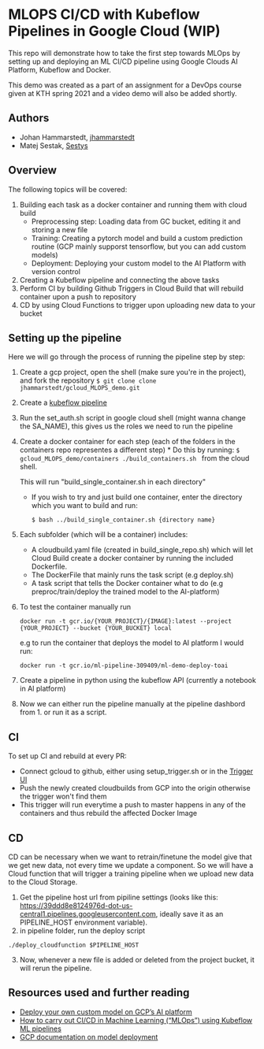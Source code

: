 # MLOPS CI/CD with Kubeflow Pipelines in Google Cloud (WIP)
This repo will demonstrate how to take the first step towards MLOps by setting up and deploying an ML CI/CD pipeline using Google Clouds AI Platform, Kubeflow and Docker.

This demo was created as a part of an assignment for a DevOps course given at KTH spring 2021 and a video demo will also be added shortly.
## Authors
* Johan Hammarstedt, [jhammarstedt](https://github.com/jhammarstedt)
* Matej Sestak, [Sestys](https://github.com/sestys)

## Overview
The following topics will be covered:
1. Building each task as a docker container and running them with cloud build
   * Preprocessing step: Loading data from GC bucket, editing it and storing a new file
   * Training: Creating a pytorch model and build a custom prediction routine (GCP mainly supporst tensorflow, but you can add custom models)
   * Deployment: Deploying your custom model to the AI Platform with version control
2. Creating a Kubeflow pipeline and connecting the above tasks
3. Perform CI by building Github Triggers in Cloud Build that will rebuild container upon a push to repository
4. CD by using Cloud Functions to trigger upon uploading new data to your bucket

## Setting up the pipeline
Here we will go through the process of running the pipeline step by step:

1. Create a gcp project, open the shell (make sure you're in the project), and fork the repository `$ git clone clone jhammarstedt/gcloud_MLOPS_demo.git`
2. Create a [kubeflow pipeline](https://console.cloud.google.com/ai-platform/pipelines)
3. Run the set_auth.sh script in google cloud shell (might wanna change the SA_NAME), this gives us the roles we need to run the pipeline
4. Create a docker container for each step (each of the folders in the containers repo representes a different step)
       * Do this by running: ```$ gcloud_MLOPS_demo/containers ./build_containers.sh ``` from the cloud shell.

      This will run "build_single_container.sh in each directory"
      * If you wish to try and just build one container, enter the directory which you want to build and run:

        `$ bash ../build_single_container.sh {directory name}`

5. Each subfolder (which will be a container) includes:
     * A cloudbuild.yaml file (created in build_single_repo.sh) which will let Cloud Build create a docker container by running the included Dockerfile.
     * The DockerFile that mainly runs the task script (e.g deploy.sh)
     * A task script that tells the Docker container what to do (e.g preproc/train/deploy the trained model to the AI-platform)
6. To test the container manually run

    `docker run -t gcr.io/{YOUR_PROJECT}/{IMAGE}:latest --project {YOUR_PROJECT} --bucket {YOUR_BUCKET} local`

    e.g to run the container that deploys the model to AI platform I would run:

    `docker run -t gcr.io/ml-pipeline-309409/ml-demo-deploy-toai `

7. Create a pipeline in python using the kubeflow API (currently a notebook in AI platform)
8. Now we can either run the pipeline manually at the pipeline dashbord from 1. or run it as a script.

## CI
To set up CI and rebuild at every PR:
  * Connect gcloud to github, either using setup_trigger.sh or in the [Trigger UI](https://console.cloud.google.com/cloud-build/triggers?project=ml-pipeline-309409&folder=&organizationId=)
  * Push the newly created cloudbuilds from GCP into the origin otherwise the trigger won't find them
  * This trigger will run everytime a push to master happens in any of the containers and thus rebuild the affected Docker Image

## CD
CD can be necessary when we want to retrain/finetune the model give that we get new data, not every time we update a component.
So we will have a Cloud function that will trigger a training pipeline when we upload new data to the Cloud Storage.
1. Get the pipeline host url from pipiline settings (looks like this: https://39ddd8e8124976d-dot-us-central1.pipelines.googleusercontent.com, ideally save it as an PIPELINE_HOST environment variable).
2. in pipeline folder, run the deploy script

`./deploy_cloudfunction $PIPELINE_HOST`

3. Now, whenever a new file is added or deleted from the project bucket, it will rerun the pipeline.

## Resources used and further reading
* [Deploy your own custom model on GCP’s AI platform](https://medium.com/searce/deploy-your-own-custom-model-on-gcps-ai-platform-7e42a5721b43)
* [How to carry out CI/CD in Machine Learning (“MLOps”) using Kubeflow ML pipelines](https://medium.com/google-cloud/how-to-carry-out-ci-cd-in-machine-learning-mlops-using-kubeflow-ml-pipelines-part-3-bdaf68082112)
* [GCP documentation on model deployment](https://cloud.google.com/ai-platform/prediction/docs/deploying-models)
